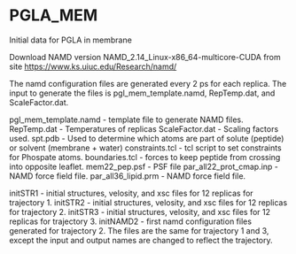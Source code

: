 # PGLA_MEM
Initial data for PGLA in membrane

Download NAMD version NAMD_2.14_Linux-x86_64-multicore-CUDA   from site https://www.ks.uiuc.edu/Research/namd/

The namd configuration files are generated every 2 ps for each replica.
  The input to generate the files is pgl_mem_template.namd, RepTemp.dat, and ScaleFactor.dat.

pgl_mem_template.namd - template file to generate NAMD files.
RepTemp.dat - Temperatures of replicas
ScaleFactor.dat - Scaling factors used.
spt.pdb - Used to determine which atoms are part of solute (peptide) or solvent (membrane + water)
constraints.tcl - tcl script to set constraints for Phospate atoms.
boundaries.tcl - forces to keep peptide from crossing into opposite leaflet.
mem22_pep.psf - PSF file
par_all22_prot_cmap.inp - NAMD force field file.
par_all36_lipid.prm - NAMD force field file.

initSTR1 - initial structures, velosity, and xsc files for 12 replicas for trajectory 1.
initSTR2 - initial structures, velosity, and xsc files for 12 replicas for trajectory 2.
initSTR3 - initial structures, velosity, and xsc files for 12 replicas for trajectory 3.
initNAMD2 - first namd configuration files generated for trajectory 2.
        The files are the same for trajectory 1 and 3, except the input and
        output names are changed to reflect the trajectory.
